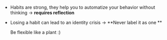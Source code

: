 - Habits are strong, they help you to automatize your behavior without thinking
-> **requires reflection**
- Losing a habit can lead to an identity crisis
-> **Never label it as one **

	Be flexible like a plant :) 

